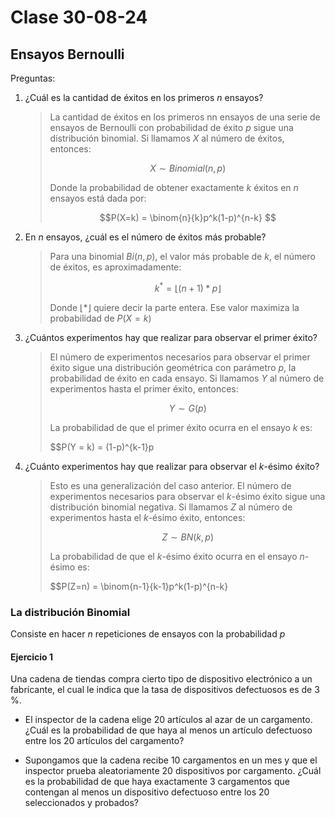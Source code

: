 # Clase 30-08-24

## Ensayos Bernoulli

Preguntas: 

1. ¿Cuál es la cantidad de éxitos en los primeros $n$ ensayos?

    > La cantidad de éxitos en los primeros nn ensayos de una serie de ensayos de Bernoulli con probabilidad de éxito $p$ sigue una distribución binomial. Si llamamos $X$ al número de éxitos, entonces:
    >
    > $$X \sim Binomial(n,p)$$
    >
    > Donde la probabilidad de obtener exactamente $k$ éxitos en $n$ ensayos está dada por:
    >
    > $$P(X=k) = \binom{n}{k}p^k(1-p)^{n-k} $$

2. En $n$ ensayos, ¿cuál es el número de éxitos más probable?

    > Para una binomial $Bi(n,p)$, el valor más probable de $k$, el número de éxitos, es aproximadamente:
    >
    > $$k^* = \lfloor (n+1) * p \rfloor$$
    >
    > Donde $\lfloor * \rfloor$ quiere decir la parte entera. Ese valor maximiza la probabilidad de $P(X=k)$
 
3. ¿Cuántos experimentos hay que realizar para observar el primer éxito?

    > El número de experimentos necesarios para observar el primer éxito sigue una distribución geométrica con parámetro $p$, la probabilidad de éxito en cada ensayo. Si llamamos $Y$ al número de experimentos hasta el primer éxito, entonces:
    >
    > $$Y \sim G(p)$$
    >
    > La probabilidad de que el primer éxito ocurra en el ensayo $k$ es:
    >
    > $$P(Y = k) = (1-p)^{k-1}p

4. ¿Cuánto experimentos hay que realizar para observar el $k$-ésimo éxito?

    > Esto es una generalización del caso anterior. El número de experimentos necesarios para observar el $k$-ésimo éxito sigue una distribución binomial negativa. Si llamamos $Z$ al número de experimentos hasta el $k$-ésimo éxito, entonces:
    >
    > $$Z \sim BN(k, p)$$
    >
    > La probabilidad de que el $k$-ésimo éxito ocurra en el ensayo $n$-ésimo es:
    >
    > $$P(Z=n) = \binom{n-1}{k-1}p^k(1-p)^{n-k}

### La distribución Binomial

Consiste en hacer $n$ repeticiones de ensayos con la probabilidad $p$ 

#### Ejercicio 1

Una cadena de tiendas compra cierto tipo de dispositivo electrónico a un fabricante, el cual le indica que la tasa de dispositivos defectuosos es de 3 %.

- El inspector de la cadena elige 20 artı́culos al azar de un cargamento. ¿Cuál es la probabilidad de que haya al menos un artı́culo defectuoso entre los 20 artı́culos del cargamento?

- Supongamos que la cadena recibe 10 cargamentos en un mes y que el inspector prueba aleatoriamente 20 dispositivos por cargamento. ¿Cuál es la probabilidad de que haya exactamente 3 cargamentos que contengan
al menos un dispositivo defectuoso entre los 20 seleccionados y probados?